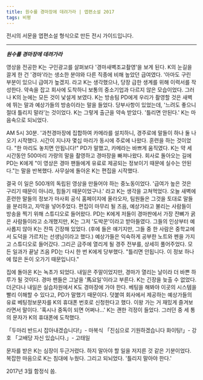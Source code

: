 ```yaml
---
title: 원수를 경마장에 데려가라 | 엽편소설 2017
tags: 비평
---
```


전시의 서문을 엽편소설 형식으로 만든 전시 가이드입니다.

---

***원수를 경마장에 데려가라***

영상을 전공한 K는 구인광고를 살펴보다 '경마새벽조교촬영'을 보게 된다. K의 눈길을 끌게 한 건 '경마'라는 생소한 분야와 다른 직종에 비해 높았던 급여였다. '아마도 구린 부분이 있으니 급여가 높겠지. 라고 K는 생각했으나, 당장 급한 생계를 위해 이력서를 작성한다. 약속을 잡고 회사에 도착하니 보통의 중소기업과 다르지 않은 모습이었다. 그러나 K의 눈에는 모든 것이 낯설게 보였다. K는 방송팀 PD에게 우리가 촬영할 것은 새벽에 뛰는 말과 예상가들의 방송이라는 말을 들었다. 당부사항이 있었는데, '느려도 좋으니 절대 틀리지 말라'는 것이었다. K는 그렇게 출근을 약속 받았다. '틀리면 안된다.' K는 마음속으로 되뇌었다.

AM 5시 30분. '과천경마장에 집합하여 카메라를 설치하니, 경주로에 말들이 하나 둘 나오기 시작했다. 시간이 지나자 몇십 마리가 동시에 주로에 나왔다. 훈련을 하는 것이었다. "한 마리도 놓치면 안됩니다!" PD가 말했고, 카메라는 바쁘게 움직였다. K는 약 세 시간동안 500마리 가량의 말을 촬영하고 경마장을 빠져나왔다. 회사로 돌아오는 길에 PD는 K에게 "이 영상은 경마 팬들에게 유료로 제공되는 정보이기 때문에 실수는 안된다."는 말을 반복했다. 사무실에 돌아온 K는 편집을 시작했다.

결국 이 일은 500개의 독립된 영상을 만들어야 하는 중노동이었다. '급여가 높은 것은 구리기 때문이 아니라, 힘들기 때문이었구나.' 라고 K는 생각을 고쳐먹었다. 오늘 새벽에 훈련한 말들의 정보가 마사회 공식 홈페이지에 올라오자, 팀원들은 그것을 토대로 말들을 분리하고, 자막을 넣어주었다. 편집이 마무리 될 즈음, 예상가라고 불리는 사람들이 방송을 찍기 위해 스튜디오로 들어왔다. PD는 K에게 저들이 경마판에서 가장 잔뼈가 굵은 사람들이라고 소개했지만, K는 그저 '도박꾼'이라고 받아들였다. 그들의 인상부터 예사롭지 않아 K는 잔뜩 긴장해 있었다. (후에 들은 얘기지만, 그들 중 한 사람은 중학교에서 도덕을 가르치는 선생님이라고 했다.) 예상가들은 익숙하게 공부한 노트와 펜을 가지고 스튜디오로 들어갔다. 그리곤 금주에 열리게 될 경주 전부를, 상세히 풀어주었다. 모든 일과가 끝날 즈음 PD는 다시 한 번 K에게 당부했다. "틀리면 안됩니다. 이 정보 하나에 많은 돈이 오가기 때문입니다."

집에 돌아온 K는 녹초가 되었다. 내일은 주말이었지만, 경마가 열리는 날이라 더 바쁜 하루가 될 것이다. 경마 팬들은 그날을 '馬요일'이라고 부른다. K는 긴장을 늦출 수 없었다. 더군다나 내일은 실습차원에서 K도 경마장에 가야 한다. 베팅을 해봐야 이곳의 시스템을 빨리 이해할 수 있다고, PD가 말했기 때문이다. 덧붙여 회사에서 제공하는 예상가들의 유료 베팅정보문자를 K의 휴대폰 번호로 신청한다고 했다. 이왕 가는 거 재밌게 즐겨보라면서 말이다. '혹시나 중독이 되면 어쩌나...' K는 괜한 걱정이 들었다. 그러던 중 세 통의 문자가 K의 휴대폰에 도착했다.

「두마리 반드시 잡아내겠습니다!」- 마복식
「진심으로 기원하겠습니다 화이팅!」- 강호
「고배당 자신 있습니다.」- 고태일

문자를 받은 K는 심장이 두근거렸다. 하지 말아야 할 일을 저지른 것 같은 기분이었다. 복잡한 마음으로 K는 침대에 누웠다. 그리고 되뇌었다. '틀리지 말아야 한다.'

2017년 3월 함정식 씀.